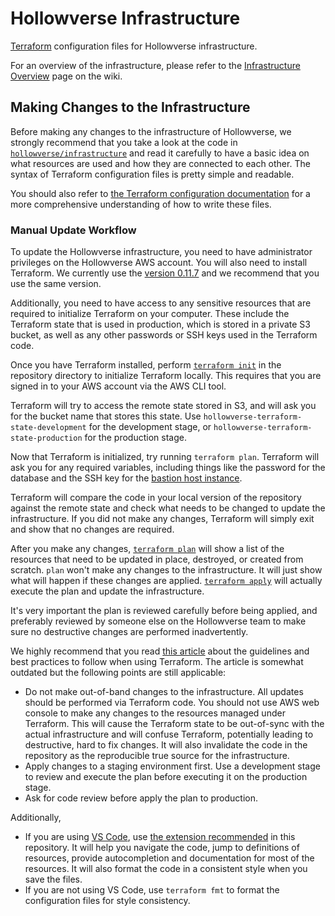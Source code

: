 # Hollowverse Infrastructure

[Terraform](https://terraform.io/) configuration files for Hollowverse infrastructure.

For an overview of the infrastructure, please refer to the [Infrastructure Overview](https://github.com/hollowverse/hollowverse/wiki/Infrastructure-Overview) page on the wiki.

## Making Changes to the Infrastructure

Before making any changes to the infrastructure of Hollowverse, we strongly recommend that you take a look at the code in [`hollowverse/infrastructure`](https://github.com/hollowverse/infrastructure) and read it carefully to have a basic idea on what resources are used and how they are connected to each other. The syntax of Terraform configuration files is pretty simple and readable.

You should also refer to [the Terraform configuration documentation](https://www.terraform.io/docs/configuration/index.html) for a more comprehensive understanding of how to write these files.

### Manual Update Workflow

To update the Hollowverse infrastructure, you need to have administrator privileges on the Hollowverse AWS account. You will also need to install Terraform. We currently use the [version 0.11.7](https://releases.hashicorp.com/terraform/0.11.7/) and we recommend that you use the same version.

Additionally, you need to have access to any sensitive resources that are required to initialize Terraform on your computer. These include the Terraform state that is used in production, which is stored in a private S3 bucket, as well as any other passwords or SSH keys used in the Terraform code.

Once you have Terraform installed, perform [`terraform init`](https://www.terraform.io/docs/commands/init.html) in the repository directory to initialize Terraform locally. This requires that you are signed in to your AWS account via the AWS CLI tool.

Terraform will try to access the remote state stored in S3, and will ask you for the bucket name that stores this state. Use `hollowverse-terraform-state-development` for the development stage, or `hollowverse-terraform-state-production` for the production stage.

Now that Terraform is initialized, try running `terraform plan`. Terraform will ask you for any required variables, including things like the password for the database and the SSH key for the [bastion host instance](https://en.wikipedia.org/wiki/Bastion_host).

Terraform will compare the code in your local version of the repository against the remote state and check what needs to be changed to update the infrastructure. If you did not make any changes, Terraform will simply exit and show that no changes are required.

After you make any changes, [`terraform plan`](https://www.terraform.io/docs/commands/plan.html) will show a list of the resources that need to be updated in place, destroyed, or created from scratch. `plan` won't make any changes to the infrastructure. It will just show what will happen if these changes are applied. [`terraform apply`](https://www.terraform.io/docs/commands/apply.html) will actually execute the plan and update the infrastructure.

It's very important the plan is reviewed carefully before being applied, and preferably reviewed by someone else on the Hollowverse team to make sure no destructive changes are performed inadvertently.

We highly recommend that you read [this article](https://blog.gruntwork.io/how-to-use-terraform-as-a-team-251bc1104973) about the guidelines and best practices to follow when using Terraform. The article is somewhat outdated but the following points are still applicable:

- Do not make out-of-band changes to the infrastructure. All updates should be performed via Terraform code. You should not use AWS web console to make any changes to the resources managed under Terraform. This will cause the Terraform state to be out-of-sync with the actual infrastructure and will confuse Terraform, potentially leading to destructive, hard to fix changes. It will also invalidate the code in the repository as the reproducible true source for the infrastructure.
- Apply changes to a staging environment first. Use a development stage to review and execute the plan before executing it on the production stage.
- Ask for code review before apply the plan to production.

Additionally,

- If you are using [VS Code](http://code.visualstudio.com/), use [the extension recommended](./.vscode/extensions.json) in this repository. It will help you navigate the code, jump to definitions of resources, provide autocompletion and documentation for most of the resources. It will also format the code in a consistent style when you save the files.
- If you are not using VS Code, use `terraform fmt` to format the configuration files for style consistency.
